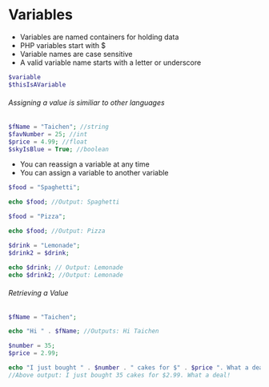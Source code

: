 # Variables
- Variables are named containers for holding data
- PHP variables start with $
- Variable names are case sensitive
- A valid variable name starts with a letter or underscore

```PHP
$variable
$thisIsAVariable
```

###### Assigning a value is similiar to other languages

```PHP
$fName = "Taichen"; //string
$favNumber = 25; //int
$price = 4.99; //float
$skyIsBlue = True; //boolean
```

- You can reassign a variable at any time
- You can assign a variable to another variable

```PHP
$food = "Spaghetti";

echo $food; //Output: Spaghetti

$food = "Pizza";

echo $food; //Output: Pizza

$drink = "Lemonade";
$drink2 = $drink;

echo $drink; // Output: Lemonade
echo $drink2; //Output: Lemonade
```

###### Retrieving a Value

```PHP
$fName = "Taichen";

echo "Hi " . $fName; //Outputs: Hi Taichen

$number = 35;
$price = 2.99;

echo "I just bought " . $number . " cakes for $" . $price ". What a deal!";
//Above output: I just bought 35 cakes for $2.99. What a deal!
```